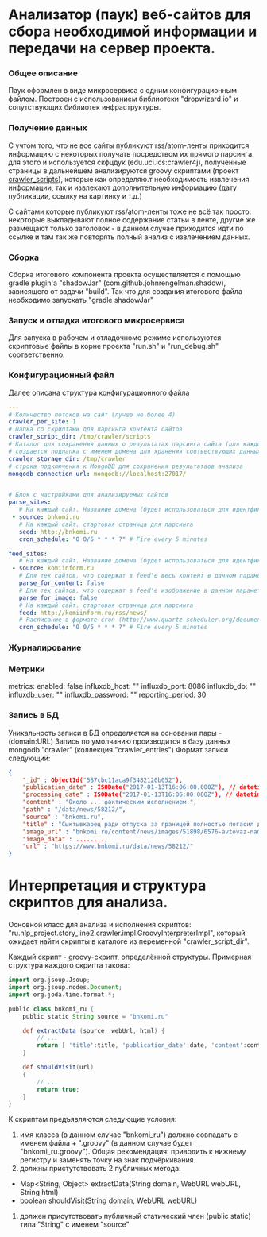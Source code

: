# Анализатор (паук) веб-сайтов для сбора необходимой информации и передачи на сервер проекта.

### Общее описание
Паук оформлен в виде микросервиса с одним конфигурационным файлом. Построен с
использованием библиотеки "dropwizard.io" и сопутствующих библиотек инфраструктуры.

### Получение данных
С учтом того, что не все сайты публикуют rss/atom-ленты приходится информацию
с некоторых получать посредством их прямого парсинга. для этого и используется скфцдук (edu.uci.ics:crawler4j), полученные страницы в дальнейшем анализируются groovy скриптами (проект  [crawler_scripts](https://github.com/fedor-malyshkin/story_line2_crawler_scripts)), которые как определяю.т необходимость извлечения информации, так и извлекают дополнительную информацию (дату публикации, ссылку на картинку и т.д.)

С сайтами которые публикуют rss/atom-ленты тоже не всё так просто: некоторые выкладывают полное содержание статьи в ленте, другие же размещают только заголовок - в данном случае приходится идти по ссылке и там так же повторять полный анализ с извлечением данных.

### Сборка
Сборка итогового компонента проекта осуществляется с помощью gradle plugin'а
"shadowJar" (com.github.johnrengelman.shadow), зависящего от задачи "build". Так
что для создания итогового файла необходимо запускать "gradle shadowJar"

### Запуск и отладка итогового микросервиса
Для запуска в рабочем и отладочноме режиме используются скриптовые файлы в корне проекта
"run.sh" и "run_debug.sh" соответственно.

### Конфигурационный файл
Далее описана структура конфигурационного файла
```yaml
---
# Количество потоков на сайт (лучше не более 4)
crawler_per_site: 1
# Папка со скриптами для парсинга контента сайтов
crawler_script_dir: /tmp/crawler/scripts
# Каталог для сохранения данных о результатах парсинга сайта (для каждого сайта
# создается подпапка с именем домена для хранения соотвествующих данных)
crawler_storage_dir: /tmp/crawler
# строка подключения к MongoDB для сохранения результатаов анализа
mongodb_connection_url: mongodb://localhost:27017/


# Блок с настройками для анализируемых сайтов
parse_sites:
   # На каждый сайт. Название домена (будет использоваться для идентфикации и записи в БД)
 - source: bnkomi.ru
   # На каждый сайт. стартовая страница для парсинга
   seed: http://bnkomi.ru
   cron_schedule: "0 0/5 * * * ?" # Fire every 5 minutes

feed_sites:
   # На каждый сайт. Название домена (будет использоваться для идентфикации и записи в БД)
 - source: komiinform.ru
   # Для тех сайтов, что содержат в feed'е весь контент в данном параметре выставляется 'false'
   parse_for_content: false
   # Для тех сайтов, что содержат в feed'е изображение в данном параметре выставляется 'false'
   parse_for_image: false
   # На каждый сайт. стартовая страница для парсинга
   feed: http://komiinform.ru/rss/news/
   # Расписание в формате cron (http://www.quartz-scheduler.org/documentation/quartz-2.x/tutorials/crontrigger.html)
   cron_schedule: "0 0/5 * * * ?" # Fire every 5 minutes
```
### Журналирование

### Метрики
metrics:
   enabled: false
   influxdb_host: ""
   influxdb_port: 8086
   influxdb_db: ""
   influxdb_user: ""
   influxdb_password: ""
   reporting_period: 30

### Запись в БД
Уникальность записи в БД определяется на основании пары - (domain:URL)
Запись по умолчанию производится в базу данных mongodb "crawler" (коллекция "crawler_entries")
Формат записи следующий:
```json
{
    "_id" : ObjectId("587cbc11aca9f3482120b052"),
    "publication_date" : ISODate("2017-01-13T16:06:00.000Z"), // datetime in UTC
	"processing_date" : ISODate("2017-01-13T16:06:00.000Z"), // datetime in UTC
	"content" : "Около ... фактическим исполнением.",
    "path" : "/data/news/58212/",
    "source" : "bnkomi.ru",
    "title" : "Сыктывкарец ради отпуска за границей полностью погасил долг по кредиту",
    "image_url" : "bnkomi.ru/content/news/images/51898/6576-avtovaz-nameren-uvelichit-eksport-lada_mainPhoto.jpg",
    "image_data" : ........,
    "url" : "https://www.bnkomi.ru/data/news/58212/"
}
```

# Интерпретация и структура скриптов для анализа.
Основной класс для анализа и исполнения скриптов: "ru.nlp_project.story_line2.crawler.impl.GroovyInterpreterImpl", который ожидает найти скрипты в каталоге из переменной "crawler_script_dir".

Каждый скрипт - groovy-скрипт, определённой структуры. Примерная структура каждого скрипта такова:
```groovy
import org.jsoup.Jsoup;
import org.jsoup.nodes.Document;
import org.joda.time.format.*;

public class bnkomi_ru {
	public static String source = "bnkomi.ru"

	def extractData (source, webUrl, html) {
		// ...
		return [ 'title':title, 'publication_date':date, 'content':content, 'image_url':img ]
	}

	def shouldVisit(url)
	{
		// ...
    	return true;
	}
}
```
К скриптам предъявляются следующие условия:
1. имя класса (в данном случае "bnkomi_ru") должно совпадать с именем файла + ".groovy" (в данном случае будет "bnkomi_ru.groovy"). Общая рекомендация: приводить к нижнему регистру и заменять точку на знак подчёркивания.
1. должны пристутствовать 2 публичных метода:
  - Map<String, Object> extractData(String domain, WebURL webURL, String html)
  - boolean shouldVisit(String domain, WebURL webURL)
1. должен присутствовать публичный статический член (public static) типа "String" с именем "source"
